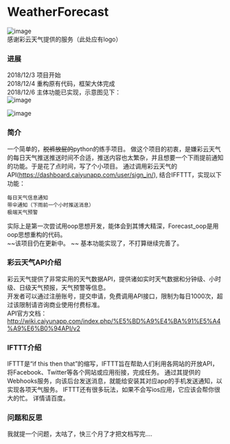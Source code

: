# WeatherForecast
![image](https://github.com/A-Kaga/WeatherForecast/blob/master/images/colourful_cloud.png)  
感谢彩云天气提供的服务（此处应有logo）
### 进展
2018/12/3 项目开始  
2018/12/4 重构原有代码，框架大体完成  
2018/12/6 主体功能已实现，示意图见下：  
![image](https://github.com/A-Kaga/WeatherForecast/blob/master/images/test_pc.png)  

![image](https://github.com/A-Kaga/WeatherForecast/blob/master/images/test_phone.PNG) 
### 简介
一个简单的，~~脱裤放屁的~~python的练手项目。
做这个项目的初衷，是嫌彩云天气的每日天气推送推送时间不合适，推送内容也太繁杂，并且想要一个下雨提前通知的功能。于是花了点时间，写了个小项目。
通过调用彩云天气的API(https://dashboard.caiyunapp.com/user/sign_in/), 结合IFFTTT，实现以下功能：

    每日天气信息通知
    带伞通知（下雨前一个小时推送消息）
    极端天气预警

实际上是第一次尝试用oop思想开发，能体会到其博大精深，Forecast_oop是用oop思想重构的代码。  
~~该项目仍在更新中。  ~~
基本功能实现了，不打算继续完善了。

### 彩云天气API介绍
彩云天气提供了非常实用的天气数据API，提供诸如实时天气数据和分钟级、小时级、日级天气预报，天气预警等信息。  
开发者可以通过注册账号，提交申请，免费调用API接口，限制为每日1000次，超过该限制请咨询商业使用付费标准。  
API官方文档：http://wiki.caiyunapp.com/index.php/%E5%BD%A9%E4%BA%91%E5%A4%A9%E6%B0%94API/v2  

### IFTTT介绍
IFTTT是“if this then that”的缩写，IFTTT旨在帮助人们利用各网站的开放API，将Facebook、Twitter等各个网站或应用衔接，完成任务。
通过其提供的Webhooks服务，向该后台发送消息，就能给安装其对应app的手机发送通知，以实现各项天气服务。
IFTTT还有很多玩法，如果不会写ios应用，它应该会帮你很大的忙。
详情请百度。

### 问题和反思
我就提一个问题，太咕了，快三个月了才把文档写完.... 
